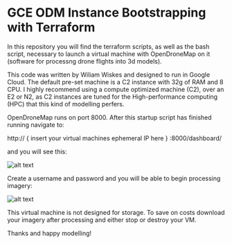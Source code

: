 # GCE ODM Instance Bootstrapping with Terraform
 
In this repository you will find the terraform scripts, as well as the bash script, necessary to launch a virtual machine with OpenDroneMap on it (software for processng drone flights into 3d models).

This code was written by Wiliam Wiskes and designed to run in Google Cloud. The default pre-set machine is a C2 instance with 32g of RAM and 8 CPU. I highly recommend using a compute optimized machine (C2), over an E2 or N2, as C2 instances are tuned for the High-performance computing (HPC) that this kind of modelling perfers. 

OpenDroneMap runs on port 8000. After this startup script has finished running navigate to:

http:// { insert your virtual machines ephemeral IP here } :8000/dashboard/

and you will see this:

![alt text](https://wwiskes.github.io/datadump/SDHMtut/odm1.JPG)

Create a username and password and you will be able to begin processing imagery:

![alt text](https://wwiskes.github.io/datadump/SDHMtut/odm2.JPG)

This virtual machine is not designed for storage. To save on costs download your imagery after processing and either stop or destroy your VM.

Thanks and happy modelling!

